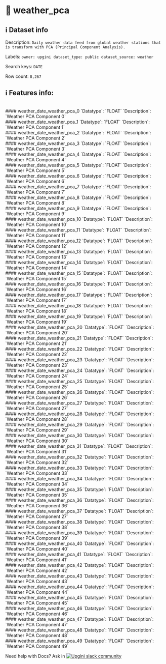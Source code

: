# 📖 weather_pca 
## ℹ️ Dataset info 
Description: `Daily weather data feed from global weather stations that is transform with PCA (Principal Component Analysis). ` 

Labels: ` owner: upgini ` &nbsp;` dataset_type: public ` &nbsp;` dataset_source: weather ` &nbsp;

Search keys: 
` DATE ` &nbsp;

Row count: `8,267` 

## ℹ️ Features info:
<br/>
#### weather_date_weather_pca_0
`Datatype`: `FLOAT` 
`Description`: `Weather PCA Component 0`<br/>
#### weather_date_weather_pca_1
`Datatype`: `FLOAT` 
`Description`: `Weather PCA Component 1`<br/>
#### weather_date_weather_pca_2
`Datatype`: `FLOAT` 
`Description`: `Weather PCA Component 2`<br/>
#### weather_date_weather_pca_3
`Datatype`: `FLOAT` 
`Description`: `Weather PCA Component 3`<br/>
#### weather_date_weather_pca_4
`Datatype`: `FLOAT` 
`Description`: `Weather PCA Component 4`<br/>
#### weather_date_weather_pca_5
`Datatype`: `FLOAT` 
`Description`: `Weather PCA Component 5`<br/>
#### weather_date_weather_pca_6
`Datatype`: `FLOAT` 
`Description`: `Weather PCA Component 6`<br/>
#### weather_date_weather_pca_7
`Datatype`: `FLOAT` 
`Description`: `Weather PCA Component 7`<br/>
#### weather_date_weather_pca_8
`Datatype`: `FLOAT` 
`Description`: `Weather PCA Component 8`<br/>
#### weather_date_weather_pca_9
`Datatype`: `FLOAT` 
`Description`: `Weather PCA Component 9`<br/>
#### weather_date_weather_pca_10
`Datatype`: `FLOAT` 
`Description`: `Weather PCA Component 10`<br/>
#### weather_date_weather_pca_11
`Datatype`: `FLOAT` 
`Description`: `Weather PCA Component 11`<br/>
#### weather_date_weather_pca_12
`Datatype`: `FLOAT` 
`Description`: `Weather PCA Component 12`<br/>
#### weather_date_weather_pca_13
`Datatype`: `FLOAT` 
`Description`: `Weather PCA Component 13`<br/>
#### weather_date_weather_pca_14
`Datatype`: `FLOAT` 
`Description`: `Weather PCA Component 14`<br/>
#### weather_date_weather_pca_15
`Datatype`: `FLOAT` 
`Description`: `Weather PCA Component 15`<br/>
#### weather_date_weather_pca_16
`Datatype`: `FLOAT` 
`Description`: `Weather PCA Component 16`<br/>
#### weather_date_weather_pca_17
`Datatype`: `FLOAT` 
`Description`: `Weather PCA Component 17`<br/>
#### weather_date_weather_pca_18
`Datatype`: `FLOAT` 
`Description`: `Weather PCA Component 18`<br/>
#### weather_date_weather_pca_19
`Datatype`: `FLOAT` 
`Description`: `Weather PCA Component 19`<br/>
#### weather_date_weather_pca_20
`Datatype`: `FLOAT` 
`Description`: `Weather PCA Component 20`<br/>
#### weather_date_weather_pca_21
`Datatype`: `FLOAT` 
`Description`: `Weather PCA Component 21`<br/>
#### weather_date_weather_pca_22
`Datatype`: `FLOAT` 
`Description`: `Weather PCA Component 22`<br/>
#### weather_date_weather_pca_23
`Datatype`: `FLOAT` 
`Description`: `Weather PCA Component 23`<br/>
#### weather_date_weather_pca_24
`Datatype`: `FLOAT` 
`Description`: `Weather PCA Component 24`<br/>
#### weather_date_weather_pca_25
`Datatype`: `FLOAT` 
`Description`: `Weather PCA Component 25`<br/>
#### weather_date_weather_pca_26
`Datatype`: `FLOAT` 
`Description`: `Weather PCA Component 26`<br/>
#### weather_date_weather_pca_27
`Datatype`: `FLOAT` 
`Description`: `Weather PCA Component 27`<br/>
#### weather_date_weather_pca_28
`Datatype`: `FLOAT` 
`Description`: `Weather PCA Component 28`<br/>
#### weather_date_weather_pca_29
`Datatype`: `FLOAT` 
`Description`: `Weather PCA Component 29`<br/>
#### weather_date_weather_pca_30
`Datatype`: `FLOAT` 
`Description`: `Weather PCA Component 30`<br/>
#### weather_date_weather_pca_31
`Datatype`: `FLOAT` 
`Description`: `Weather PCA Component 31`<br/>
#### weather_date_weather_pca_32
`Datatype`: `FLOAT` 
`Description`: `Weather PCA Component 32`<br/>
#### weather_date_weather_pca_33
`Datatype`: `FLOAT` 
`Description`: `Weather PCA Component 33`<br/>
#### weather_date_weather_pca_34
`Datatype`: `FLOAT` 
`Description`: `Weather PCA Component 34`<br/>
#### weather_date_weather_pca_35
`Datatype`: `FLOAT` 
`Description`: `Weather PCA Component 35`<br/>
#### weather_date_weather_pca_36
`Datatype`: `FLOAT` 
`Description`: `Weather PCA Component 36`<br/>
#### weather_date_weather_pca_37
`Datatype`: `FLOAT` 
`Description`: `Weather PCA Component 27`<br/>
#### weather_date_weather_pca_38
`Datatype`: `FLOAT` 
`Description`: `Weather PCA Component 38`<br/>
#### weather_date_weather_pca_39
`Datatype`: `FLOAT` 
`Description`: `Weather PCA Component 39`<br/>
#### weather_date_weather_pca_40
`Datatype`: `FLOAT` 
`Description`: `Weather PCA Component 40`<br/>
#### weather_date_weather_pca_41
`Datatype`: `FLOAT` 
`Description`: `Weather PCA Component 41`<br/>
#### weather_date_weather_pca_42
`Datatype`: `FLOAT` 
`Description`: `Weather PCA Component 42`<br/>
#### weather_date_weather_pca_43
`Datatype`: `FLOAT` 
`Description`: `Weather PCA Component 43`<br/>
#### weather_date_weather_pca_44
`Datatype`: `FLOAT` 
`Description`: `Weather PCA Component 44`<br/>
#### weather_date_weather_pca_45
`Datatype`: `FLOAT` 
`Description`: `Weather PCA Component 45`<br/>
#### weather_date_weather_pca_46
`Datatype`: `FLOAT` 
`Description`: `Weather PCA Component 46`<br/>
#### weather_date_weather_pca_47
`Datatype`: `FLOAT` 
`Description`: `Weather PCA Component 47`<br/>
#### weather_date_weather_pca_48
`Datatype`: `FLOAT` 
`Description`: `Weather PCA Component 48`<br/>
#### weather_date_weather_pca_49
`Datatype`: `FLOAT` 
`Description`: `Weather PCA Component 49`


Need help with Docs? Ask in <a href="https://4mlg.short.gy/join-upgini-community"><img alt="Upgini slack community" src="https://img.shields.io/badge/slack-@upgini-orange.svg?logo=slack"></a>